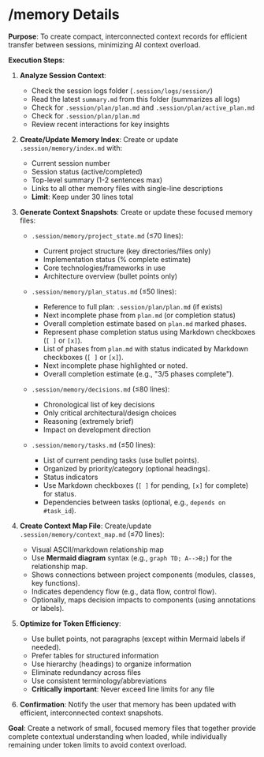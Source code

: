 # /memory Details

**Purpose**: To create compact, interconnected context records for efficient transfer between sessions, minimizing AI context overload.

**Execution Steps**:

1.  **Analyze Session Context**: 
    * Check the session logs folder (`.session/logs/session/`)
    * Read the latest `summary.md` from this folder (summarizes all logs)
    * Check for `.session/plan/plan.md` and `.session/plan/active_plan.md`
    * Check for `.session/plan/plan.md`
    * Review recent interactions for key insights

2.  **Create/Update Memory Index**: Create or update `.session/memory/index.md` with:
    * Current session number
    * Session status (active/completed)
    * Top-level summary (1-2 sentences max)
    * Links to all other memory files with single-line descriptions
    * **Limit**: Keep under 30 lines total

3.  **Generate Context Snapshots**: Create or update these focused memory files:
    * `.session/memory/project_state.md` (≤70 lines):
        * Current project structure (key directories/files only)
        * Implementation status (% complete estimate)
        * Core technologies/frameworks in use
        * Architecture overview (bullet points only)
    
    * `.session/memory/plan_status.md` (≤50 lines):
        * Reference to full plan: `.session/plan/plan.md` (if exists)
        * Next incomplete phase from `plan.md` (or completion status)
        * Overall completion estimate based on `plan.md` marked phases.
        * Represent phase completion status using Markdown checkboxes (`[ ]` or `[x]`).
        * List of phases from `plan.md` with status indicated by Markdown checkboxes (`[ ]` or `[x]`).
        * Next incomplete phase highlighted or noted.
        * Overall completion estimate (e.g., "3/5 phases complete").
    
    * `.session/memory/decisions.md` (≤80 lines):
        * Chronological list of key decisions
        * Only critical architectural/design choices
        * Reasoning (extremely brief)
        * Impact on development direction
    
    * `.session/memory/tasks.md` (≤50 lines):
        * List of current pending tasks (use bullet points).
        * Organized by priority/category (optional headings).
        * Status indicators
        * Use Markdown checkboxes (`[ ]` for pending, `[x]` for complete) for status.
        * Dependencies between tasks (optional, e.g., `depends on #task_id`).

4.  **Create Context Map File**: Create/update `.session/memory/context_map.md` (≤70 lines):
    * Visual ASCII/markdown relationship map
    * Use **Mermaid diagram** syntax (e.g., `graph TD; A-->B;`) for the relationship map.
    * Shows connections between project components (modules, classes, key functions).
    * Indicates dependency flow (e.g., data flow, control flow).
    * Optionally, maps decision impacts to components (using annotations or labels).

5.  **Optimize for Token Efficiency**:
    * Use bullet points, not paragraphs (except within Mermaid labels if needed).
    * Prefer tables for structured information
    * Use hierarchy (headings) to organize information
    * Eliminate redundancy across files
    * Use consistent terminology/abbreviations
    * **Critically important**: Never exceed line limits for any file

6.  **Confirmation**: Notify the user that memory has been updated with efficient, interconnected context snapshots.

**Goal**: Create a network of small, focused memory files that together provide complete contextual understanding when loaded, while individually remaining under token limits to avoid context overload. 